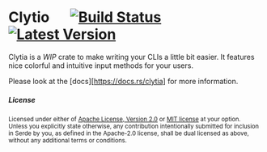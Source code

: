 # Clytio &emsp; [![Build Status]][circleci] [![Latest Version]][crates.io]

[Build Status]: https://img.shields.io/circleci/build/github/makepress/clytia
[Latest Version]: https://img.shields.io/crates/v/serde.svg
[crates.io]: https://crates.io/crates/clytia
[circleci]: https://app.circleci.com/pipelines/github/makepress/clytia

Clytia is a *WIP* crate to make writing your CLIs a little bit easier. It features nice colorful and intuitive
input methods for your users.

Please look at the [docs][https://docs.rs/clytia] for more information.

##### License

<sup>
Licensed under either of <a href="LICENSE-APACHE">Apache License, Version
2.0</a> or <a href="LICENSE-MIT">MIT license</a> at your option.
</sup>

<br>

<sub>
Unless you explicitly state otherwise, any contribution intentionally submitted
for inclusion in Serde by you, as defined in the Apache-2.0 license, shall be
dual licensed as above, without any additional terms or conditions.
</sub>